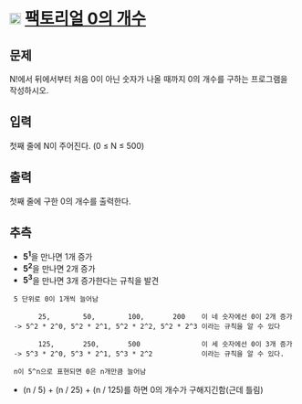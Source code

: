 # <img src="https://d2gd6pc034wcta.cloudfront.net/tier/7.svg" class="solvedac-tier" width = 20> [팩토리얼 0의 개수](https://www.acmicpc.net/problem/1676)

## 문제
N!에서 뒤에서부터 처음 0이 아닌 숫자가 나올 때까지 0의 개수를 구하는 프로그램을 작성하시오.

## 입력
첫째 줄에 N이 주어진다. (0 ≤ N ≤ 500)

## 출력
첫째 줄에 구한 0의 개수를 출력한다.

## 추측
 - <b>5<sup>1</sup></b>을 만나면 1개 증가
 - <b>5<sup>2</sup></b>을 만나면 2개 증가
 - <b>5<sup>3</sup></b>을 만나면 3개 증가한다는 규칙을 발견

```
 5 단위로 0이 1개씩 늘어남
 
       25,        50,        100,       200    이 네 숫자에선 0이 2개 증가
 -> 5^2 * 2^0, 5^2 * 2^1, 5^2 * 2^2, 5^2 * 2^3 이라는 규칙을 알 수 있다
 
       125,       250,       500               이 세 숫자에선 0이 3개 증가
 -> 5^3 * 2^0, 5^3 * 2^1, 5^3 * 2^2            이라는 규칙을 알 수 있다.
 
 n이 5^n으로 표현되면 0은 n개만큼 늘어남
```

- (n / 5) + (n / 25) + (n / 125)를 하면 0의 개수가 구해지긴함(근데 틀림)
